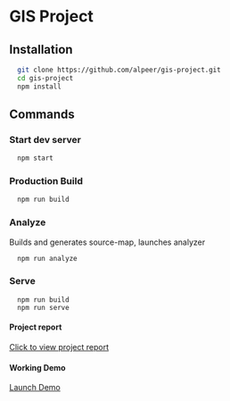 # GIS Project

## Installation

```bash
  git clone https://github.com/alpeer/gis-project.git
  cd gis-project
  npm install
```

## Commands

### Start dev server

```bash
  npm start
```

### Production Build

```bash
  npm run build
```

### Analyze

Builds and generates source-map, launches analyzer

```bash
  npm run analyze
```

### Serve

```
  npm run build
  npm run serve
```

#### Project report

[Click to view project report](https://alpeer.github.io/gis-project/report.pdf)

#### Working Demo

[Launch Demo](https://alpeer.github.io/gis-project)
